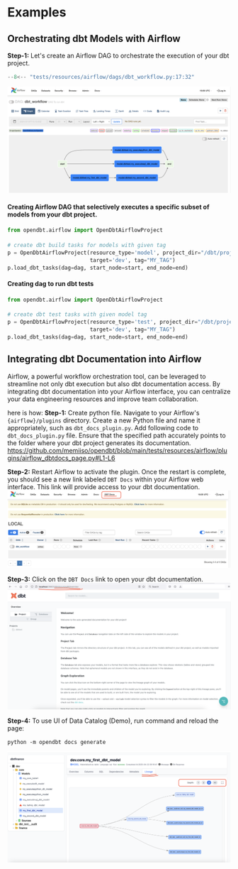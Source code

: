 # Examples

## Orchestrating dbt Models with Airflow

**Step-1:** Let's create an Airflow DAG to orchestrate the execution of your dbt project.

```python
--8<-- "tests/resources/airflow/dags/dbt_workflow.py:17:32"
```

![airflow-dbt-flow.png](assets%2Fairflow-dbt-flow.png)

#### Creating Airflow DAG that selectively executes a specific subset of models from your dbt project.

```python
from opendbt.airflow import OpenDbtAirflowProject

# create dbt build tasks for models with given tag
p = OpenDbtAirflowProject(resource_type='model', project_dir="/dbt/project_dir", profiles_dir="/dbt/profiles_dir",
                          target='dev', tag="MY_TAG")
p.load_dbt_tasks(dag=dag, start_node=start, end_node=end)
```

#### Creating dag to run dbt tests

```python
from opendbt.airflow import OpenDbtAirflowProject

# create dbt test tasks with given model tag
p = OpenDbtAirflowProject(resource_type='test', project_dir="/dbt/project_dir", profiles_dir="/dbt/profiles_dir",
                          target='dev', tag="MY_TAG")
p.load_dbt_tasks(dag=dag, start_node=start, end_node=end)
```

## Integrating dbt Documentation into Airflow

Airflow, a powerful workflow orchestration tool, can be leveraged to streamline not only dbt execution but also dbt
documentation access. By integrating dbt documentation into your Airflow interface, you can centralize your data
engineering resources and improve team collaboration.

here is how:
**Step-1:** Create python file. Navigate to your Airflow's `{airflow}/plugins` directory.
Create a new Python file and name it appropriately, such as `dbt_docs_plugin.py`. Add following code to
`dbt_docs_plugin.py` file.
Ensure that the specified path accurately points to the folder where your dbt project generates its documentation.
https://github.com/memiiso/opendbt/blob/main/tests/resources/airflow/plugins/airflow_dbtdocs_page.py#L1-L6

**Step-2:** Restart Airflow to activate the plugin. Once the restart is complete, you should see a new link labeled
`DBT Docs` within your Airflow web interface. This link will provide access to your dbt documentation.
![airflow-dbt-docs-link.png](assets%2Fairflow-dbt-docs-link.png)

**Step-3:** Click on the `DBT Docs` link to open your dbt documentation.
![airflow-dbt-docs-page.png](assets%2Fairflow-dbt-docs-page.png)

**Step-4:** To use UI of Data Catalog (Demo), run command and reload the page:
```
python -m opendbt docs generate
```
![docs-lineage.png](assets%2Fdocs-lineage.png)